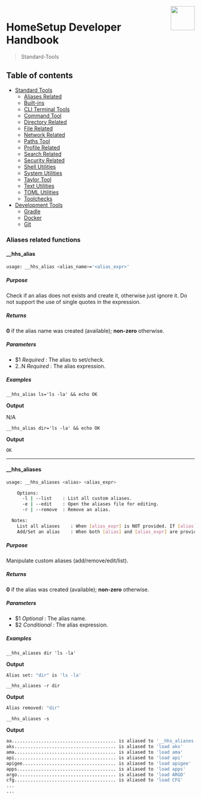 <img src="https://iili.io/HvtxC1S.png" width="64" height="64" align="right" />

# HomeSetup Developer Handbook
>
> Standard-Tools

## Table of contents

<!-- toc -->

- [Standard Tools](../../functions.md#standard-tools)
  - [Aliases Related](aliases-related.md#aliases-related-functions)
  - [Built-ins](built-ins.md#built-ins-functions)
  - [CLI Terminal Tools](clitt.md#cli-terminal-tools)
  - [Command Tool](command-tool.md#command-tool)
  - [Directory Related](directory-related.md#directory-related-functions)
  - [File Related](file-related.md#file-related-functions)
  - [Network Related](network-related.md#network-related-functions)
  - [Paths Tool](paths-tool.md#paths-tool)
  - [Profile Related](profile-related.md#profile-related-functions)
  - [Search Related](search-related.md#search-related-functions)
  - [Security Related](security-related.md#security-related-functions)
  - [Shell Utilities](shell-utilities.md#shell-utilities)
  - [System Utilities](system-utilities.md#system-utilities)
  - [Taylor Tool](taylor-tool.md#taylor-tool)
  - [Text Utilities](text-utilities.md#text-utilities)
  - [TOML Utilities](toml-utilities.md#toml-utilities)
  - [Toolchecks](toolchecks.md#tool-checks-functions)
- [Development Tools](../../functions.md#development-tools)
  - [Gradle](../dev-tools/gradle-tools.md#gradle-functions)
  - [Docker](../dev-tools/docker-tools.md#docker-functions)
  - [Git](../dev-tools/git-tools.md#git-functions)

<!-- tocstop -->

### Aliases related functions

#### __hhs_alias

```bash
usage: __hhs_alias <alias_name>='<alias_expr>'
```

##### **Purpose**

Check if an alias does not exists and create it, otherwise just ignore it. Do not support the use of single quotes in the expression.

##### **Returns**

**0** if the alias name was created (available); **non-zero** otherwise.

##### **Parameters**

  - $1 _Required_ : The alias to set/check.
  - $2..$N _Required_ : The alias expression.

##### **Examples**

`__hhs_alias ls='ls -la' && echo OK`

**Output**

N/A

`__hhs_alias dir='ls -la' && echo OK`

**Output**

```bash
OK
```

------

#### __hhs_aliases

```bash
usage: __hhs_aliases <alias> <alias_expr>

    Options:
      -l | --list    : List all custom aliases.
      -e | --edit    : Open the aliases file for editing.
      -r | --remove  : Remove an alias.

  Notes:
    List all aliases    : When [alias_expr] is NOT provided. If [alias] is provided, filter results using it.
    Add/Set an alias    : When both [alias] and [alias_expr] are provided.
```

##### **Purpose**

Manipulate custom aliases (add/remove/edit/list).

##### **Returns**

**0** if the alias was created (available); **non-zero** otherwise.

##### **Parameters**

  - $1 _Optional_ : The alias name.
  - $2 _Conditional_ : The alias expression.

##### **Examples**

`__hhs_aliases dir 'ls -la'`

**Output**

```bash
Alias set: "dir" is 'ls -la'
```

`__hhs_aliases -r dir`

**Output**

```bash
Alias removed: "dir"
```

`__hhs_aliases -s`

**Output**

```bash
aa....................................... is aliased to '__hhs_aliases'
aks...................................... is aliased to 'load aks'
ama...................................... is aliased to 'load ama'
api...................................... is aliased to 'load api'
apigee................................... is aliased to 'load apigee'
apps..................................... is aliased to 'load apps'
argo..................................... is aliased to 'load ARGO'
cfg...................................... is aliased to 'load CFG'
...
...
```
